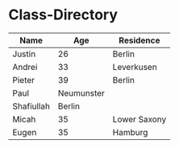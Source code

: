 # Class-Directory


| Name| Age | Residence |
| ---- | ---|---------------|
|Justin| 26 | Berlin |
|Andrei| 33 | Leverkusen |
|Pieter| 39 | Berlin
|Paul| Neumunster|
|Shafiullah| Berlin|
|Micah| 35 | Lower Saxony |
|Eugen| 35 | Hamburg |
